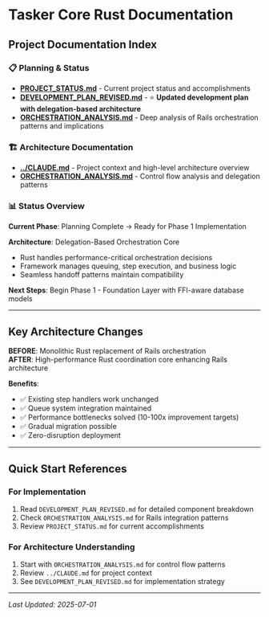 # Tasker Core Rust Documentation

## Project Documentation Index

### **📋 Planning & Status**
- **[PROJECT_STATUS.md](PROJECT_STATUS.md)** - Current project status and accomplishments
- **[DEVELOPMENT_PLAN_REVISED.md](DEVELOPMENT_PLAN_REVISED.md)** - ⭐ **Updated development plan with delegation-based architecture**
- **[ORCHESTRATION_ANALYSIS.md](ORCHESTRATION_ANALYSIS.md)** - Deep analysis of Rails orchestration patterns and implications

### **🏗️ Architecture Documentation**
- **[../CLAUDE.md](../CLAUDE.md)** - Project context and high-level architecture overview
- **[ORCHESTRATION_ANALYSIS.md](ORCHESTRATION_ANALYSIS.md)** - Control flow analysis and delegation patterns

### **📊 Status Overview**

**Current Phase**: Planning Complete → Ready for Phase 1 Implementation

**Architecture**: Delegation-Based Orchestration Core
- Rust handles performance-critical orchestration decisions
- Framework manages queuing, step execution, and business logic
- Seamless handoff patterns maintain compatibility

**Next Steps**: Begin Phase 1 - Foundation Layer with FFI-aware database models

---

## Key Architecture Changes

**BEFORE**: Monolithic Rust replacement of Rails orchestration  
**AFTER**: High-performance Rust coordination core enhancing Rails architecture

**Benefits**:
- ✅ Existing step handlers work unchanged
- ✅ Queue system integration maintained  
- ✅ Performance bottlenecks solved (10-100x improvement targets)
- ✅ Gradual migration possible
- ✅ Zero-disruption deployment

---

## Quick Start References

### **For Implementation**
1. Read `DEVELOPMENT_PLAN_REVISED.md` for detailed component breakdown
2. Check `ORCHESTRATION_ANALYSIS.md` for Rails integration patterns
3. Review `PROJECT_STATUS.md` for current accomplishments

### **For Architecture Understanding**
1. Start with `ORCHESTRATION_ANALYSIS.md` for control flow patterns
2. Review `../CLAUDE.md` for project context
3. See `DEVELOPMENT_PLAN_REVISED.md` for implementation strategy

---

*Last Updated: 2025-07-01*